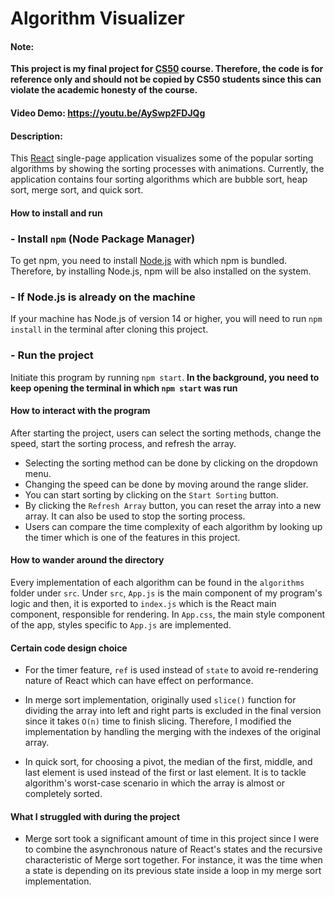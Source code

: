 # Algorithm Visualizer

#### Note:

**This project is my final project for [CS50](https://cs50.harvard.edu/x/2024/) course. Therefore, the code is for reference only and should not be copied by CS50 students since this can violate the academic honesty of the course.**

#### Video Demo: <https://youtu.be/AySwp2FDJQg>

#### Description:

This [React](https://react.dev/) single-page application visualizes some of the popular sorting algorithms by showing the sorting processes with animations. Currently, the application contains four sorting algorithms which are bubble sort, heap sort, merge sort, and quick sort.

#### How to install and run

### - Install `npm` (Node Package Manager)
To get npm, you need to install [Node.js](https://nodejs.org/en/download) with which npm is bundled. Therefore, by installing Node.js, npm will be also installed on the system.

### - If Node.js is already on the machine
If your machine has Node.js of version 14 or higher, you will need to run `npm install` in the terminal after cloning this project.

### - Run the project
Initiate this program by running `npm start`. **In the background, you need to keep opening the terminal in which `npm start` was run**

#### How to interact with the program

After starting the project, users can select the sorting methods, change the speed, start the sorting process, and refresh the array.

- Selecting the sorting method can be done by clicking on the dropdown menu.
- Changing the speed can be done by moving around the range slider.
- You can start sorting by clicking on the `Start Sorting` button.
- By clicking the `Refresh Array` button, you can reset the array into a new array. It can also be used to stop the sorting process.
- Users can compare the time complexity of each algorithm by looking up the timer which is one of the features in this project.

#### How to wander around the directory

Every implementation of each algorithm can be found in the `algorithms` folder under `src`. Under `src`, `App.js` is the main component of my program's logic and then, it is exported to `index.js` which is the React main component, responsible for rendering. In `App.css`, the main style component of the app, styles specific to `App.js` are implemented.

#### Certain code design choice

- For the timer feature, `ref` is used instead of `state` to avoid re-rendering nature of React which can have effect on performance.

- In merge sort implementation, originally used `slice()` function for dividing the array into left and right parts is excluded in the final version since it takes `O(n)` time to finish slicing. Therefore, I modified the implementation by handling the merging with the indexes of the original array.

- In quick sort, for choosing a pivot, the median of the first, middle, and last element is used instead of the first or last element. It is to tackle algorithm's worst-case scenario in which the array is almost or completely sorted.

#### What I struggled with during the project

- Merge sort took a significant amount of time in this project since I were to combine the asynchronous nature of React's states and the recursive characteristic of Merge sort together. For instance, it was the time when a state is depending on its previous state inside a loop in my merge sort implementation.
